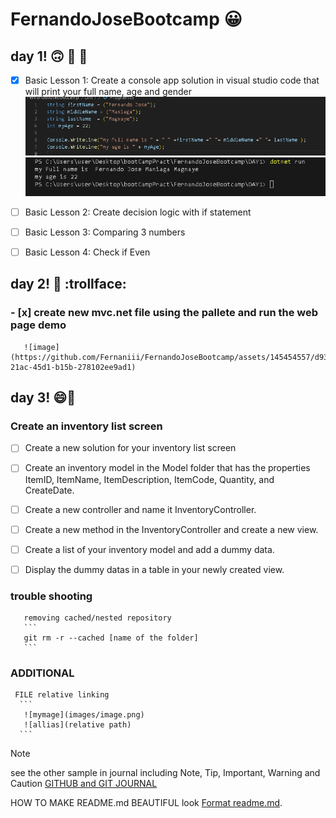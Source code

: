 # FernandoJoseBootcamp :grinning:

   ## **day 1!** :upside_down_face: :poop: :banana:

   - [X] Basic Lesson 1: Create a console app solution in visual studio code that will print your full name, age and gender
     ![codename](images/printNamecode.png)
     ![printname](images/outputName.png)
   - [ ] Basic Lesson 2: Create decision logic with if statement

   - [ ] Basic Lesson 3: Comparing 3 numbers

   - [ ] Basic Lesson 4: Check if Even


   ## **day 2!** :baby: :trollface:
   ### - [x] create new mvc.net file using the pallete and run the web page demo
       ![image](https://github.com/Fernaniii/FernandoJoseBootcamp/assets/145454557/d939cce0-21ac-45d1-b15b-278102ee9ad1)

   ## **day 3!** :smile::knife:
   ### Create an inventory list screen
            
  - [ ] Create a new solution for your inventory list screen

  - [ ] Create an inventory model in the Model folder that has the properties ItemID, ItemName, ItemDescription, ItemCode, Quantity, and CreateDate.

  - [ ] Create a new controller and name it InventoryController.

  - [ ] Create a new method in the InventoryController and create a new view.

  - [ ] Create a list of your inventory model and add a dummy data.

  - [ ] Display the dummy datas in a table in your newly created view. 



   ### trouble shooting
       removing cached/nested repository
       ```
       git rm -r --cached [name of the folder]
       ```
   ### ADDITIONAL
     FILE relative linking 
      ```
       ![mymage](images/image.png)
       ![allias](relative path)
      ```

 > [!NOTE]
 >see the other sample in journal including Note, Tip, Important, Warning and Caution
 >[GITHUB and GIT JOURNAL](journal.md)


   HOW TO MAKE README.md BEAUTIFUL look [Format readme.md](https://docs.github.com/en/get-started/writing-on-github/getting-started-with-writing-and-formatting-on-github/basic-writing-and-formatting-syntax).


